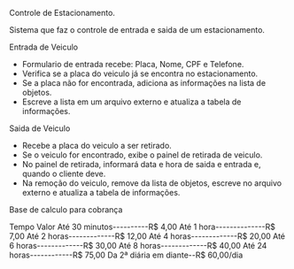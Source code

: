 Controle de Estacionamento.

Sistema que faz o controle de entrada e saida de um estacionamento.

Entrada de Veiculo

- Formulario de entrada recebe: Placa, Nome, CPF e Telefone.
- Verifica se a placa do veiculo já se encontra no estacionamento.
- Se a placa não for encontrada, adiciona as informações na lista de objetos.
- Escreve a lista em um arquivo externo e atualiza a tabela de informações.

Saida de Veiculo

- Recebe a placa do veiculo a ser retirado.
- Se o veiculo for encontrado, exibe o painel de retirada de veiculo.
- No painel de retirada, informará data e hora de saida e entrada e, quando o cliente deve.
- Na remoção do veiculo, remove da lista de objetos, escreve no arquivo externo 
e atualiza a tabela de informações.

Base de calculo para cobrança

Tempo                   Valor
Até 30 minutos----------R$ 4,00 
Até 1 hora--------------R$ 7,00 
Até 2 horas-------------R$ 12,00 
Até 4 horas-------------R$ 20,00 
Até 6 horas-------------R$ 30,00 
Até 8 horas-------------R$ 40,00 
Até 24 horas------------R$ 75,00 
Da 2ª diária em diante--R$ 60,00/dia 

